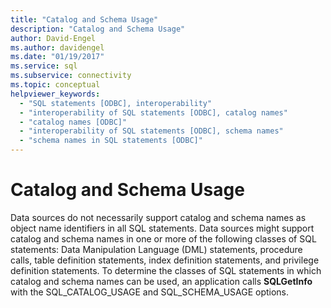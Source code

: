 ```yaml
---
title: "Catalog and Schema Usage"
description: "Catalog and Schema Usage"
author: David-Engel
ms.author: davidengel
ms.date: "01/19/2017"
ms.service: sql
ms.subservice: connectivity
ms.topic: conceptual
helpviewer_keywords:
  - "SQL statements [ODBC], interoperability"
  - "interoperability of SQL statements [ODBC], catalog names"
  - "catalog names [ODBC]"
  - "interoperability of SQL statements [ODBC], schema names"
  - "schema names in SQL statements [ODBC]"
---
```

# Catalog and Schema Usage
Data sources do not necessarily support catalog and schema names as object name identifiers in all SQL statements. Data sources might support catalog and schema names in one or more of the following classes of SQL statements: Data Manipulation Language (DML) statements, procedure calls, table definition statements, index definition statements, and privilege definition statements. To determine the classes of SQL statements in which catalog and schema names can be used, an application calls **SQLGetInfo** with the SQL_CATALOG_USAGE and SQL_SCHEMA_USAGE options.
